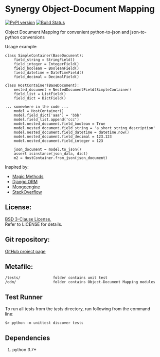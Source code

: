 Synergy Object-Document Mapping
=========

[![PyPI version](https://img.shields.io/pypi/v/synergy_odm.svg)](https://pypi.python.org/pypi/synergy_odm)
[![Build Status](https://travis-ci.org/mushkevych/synergy_odm.svg?branch=master)](https://travis-ci.org/mushkevych/synergy_odm)

Object Document Mapping for convenient python-to-json and json-to-python conversions

Usage example:

    class SimpleContainer(BaseDocument):
        field_string = StringField()
        field_integer = IntegerField()
        field_boolean = BooleanField()
        field_datetime = DateTimeField()
        field_decimal = DecimalField()
    
    class HostContainer(BaseDocument):
        nested_document = NestedDocumentField(SimpleContainer)
        field_list = ListField()
        field_dict = DictField()

    ... somewhere in the code ...
        model = HostContainer()
        model.field_dict['aaa'] = 'bbb'
        model.field_list.append('ccc')
        model.nested_document.field_boolean = True
        model.nested_document.field_string = 'a short string description'
        model.nested_document.field_datetime = datetime.now()
        model.nested_document.field_decimal = 123.123
        model.nested_document.field_integer = 123
        
        json_document = model.to_json()
        assert isinstance(json_data, dict)
        m2 = HostContainer.from_json(json_document)

Inspired by:

- [Magic Methods](https://github.com/RafeKettler/magicmethods)
- [Django ORM](https://docs.djangoproject.com/en/dev/topics/db/models/)  
- [Mongoengine](http://mongoengine.org/)  
- [StackOverflow](http://stackoverflow.com/questions/4459531/how-to-read-class-attributes-in-the-same-order-as-declared)


License:
---------
[BSD 3-Clause License.](http://en.wikipedia.org/wiki/BSD_licenses#3-clause_license_.28.22Revised_BSD_License.22.2C_.22New_BSD_License.22.2C_or_.22Modified_BSD_License.22.29)  
Refer to LICENSE for details.


Git repository:
---------
[GitHub project page](https://github.com/mushkevych/synergy_odm)


Metafile:
---------

    /tests/               folder contains unit test
    /odm/                 folder contains Object-Document Mapping modules


Test Runner
---------
To run all tests from the *tests* directory, run following from the command line: 

    $> python -m unittest discover tests


Dependencies
---------
1. python 3.7+  
